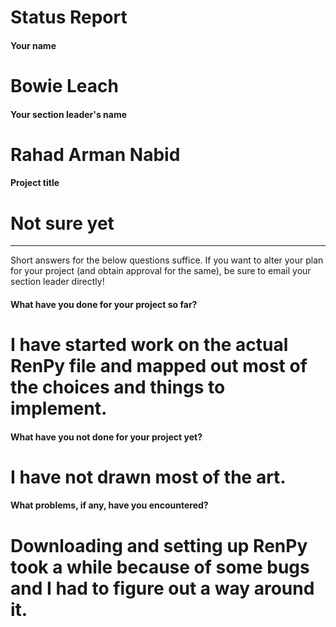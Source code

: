 # Status Report

#### Your name

# Bowie Leach

#### Your section leader's name

# Rahad Arman Nabid

#### Project title

# Not sure yet

***

Short answers for the below questions suffice. If you want to alter your plan for your project (and obtain approval for the same), be sure to email your section leader directly!

#### What have you done for your project so far?

# I have started work on the actual RenPy file and mapped out most of the choices and things to implement.

#### What have you not done for your project yet?

# I have not drawn most of the art.

#### What problems, if any, have you encountered?

# Downloading and setting up RenPy took a while because of some bugs and I had to figure out a way around it.

